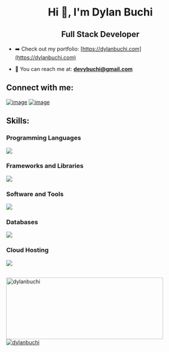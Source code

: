 <h1 align="center">Hi 👋, I'm Dylan Buchi</h1>


<h2 align="center">Full Stack Developer</h2>

- ➡️ Check out my portfolio:
[https://dylanbuchi.com](https://dylanbuchi.com)

- 📧 You can reach me at: **devybuchi@gmail.com**


<h2 align="left">Connect with me:</h2>

[![image](https://img.shields.io/badge/LinkedIn-0077B5?style=for-the-badge&logo=linkedin&logoColor=white)](https://www.linkedin.com/in/dylanbuchi/)
[![image](https://img.shields.io/badge/Twitter-1DA1F2?style=for-the-badge&logo=twitter&logoColor=white)](https://twitter.com/dylanbuchi/)


<div> 
  <h2 align="left">Skills:</h2>
  
  <h3>Programming Languages</h3>
  
  <p align="left">
    <a href="https://skillicons.dev">
      <img src="https://skillicons.dev/icons?i=py,js,ts,html,css,java,dart,cpp,bash" />
    </a>
  </p>
  
  <h3 >Frameworks and Libraries</h3>
  
  <p align="left">
    <a href="https://skillicons.dev">
      <img src="https://skillicons.dev/icons?i=react,nodejs,expressjs,tailwind,scss,mui,bootstrap,redux,jquery,flutter,flask,django,nestjs,jest" />
    </a>
  </p>

  <h3>Software and Tools</h3>
  
  <p align="left">
    <a href="https://skillicons.dev">
      <img src="https://skillicons.dev/icons?i=github,git,vscode,linux,vite,idea,androidstudio,eclipse,docker" />
    </a>
  </p>
  
    
  <h3>Databases </h3>
  
  <p align="left">
    <a href="https://skillicons.dev">
      <img src="https://skillicons.dev/icons?i=mongodb,firebase,postgres,sqlite,mysql" />
    </a>
  </p>
  
    
   <h3>Cloud Hosting</h3>
  
  <p align="left">
    <a href="https://skillicons.dev">
      <img src="https://skillicons.dev/icons?i=netlify,heroku,vercel" />
    </a>
  </p>
</div>

<br />
<div align="left">
  <a href="https://github.com/dylanbuchi">
    <img
      width="420"
      height="165"
      src="https://streak-stats.demolab.com/?user=dylanbuchi&theme=slateorange&fire=ECAD49&sideLabels=ECAD49&currStreakNum=F3C92A"
      alt="dylanbuchi"
    />
  </a>
  <a href="https://github.com/dylanbuchi">
    <img
      src="https://github-readme-stats.vercel.app/api/top-langs/?username=dylanbuchi&show_icons=true&locale=en&layout=compact&langs_count=6&exclude_repo=francis-portfolio&theme=slateorange&hide=html,jupyter%20notebook,objective-c&card_width=250"
      alt="dylanbuchi"
    />   
  </a>
  


<!-- <a href="https://github.com/ashutosh00710/github-readme-activity-graph"><img alt="dylanbuchi's Activity Graph" src="https://github-readme-activity-graph.cyclic.app/graph/?username=dylanbuchi&bg_color=1F222E&color=F8D866&line=F85D7F&point=FFFFFF&hide_border=true" /></a>
</div> -->

<!-- WAKATIME STATS
[![@dylanbuchi's Holopin board](https://holopin.io/api/user/board?user=dylanbuchi)](https://holopin.io/@dylanbuchi)
<img align="center" src="https://github-readme-stats.vercel.app/api/wakatime?username=@dylanbuchi&layout=compact&v=2" />-->
<!-- 
<img align="center" src="https://github-readme-stats.vercel.app/api/top-langs?username=dylanbuchi&show_icons=true&locale=en&layout=compact&langs_count=6&exclude_repo=francis-portfolio" alt="dylanbuchi" />

<img align="center" src="https://github-readme-streak-stats.herokuapp.com/?user=dylanbuchi" alt="dylanbuchi" />
 -->
